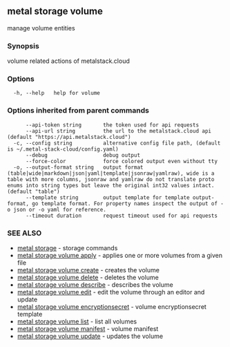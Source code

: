 ## metal storage volume

manage volume entities

### Synopsis

volume related actions of metalstack.cloud

### Options

```
  -h, --help   help for volume
```

### Options inherited from parent commands

```
      --api-token string       the token used for api requests
      --api-url string         the url to the metalstack.cloud api (default "https://api.metalstack.cloud")
  -c, --config string          alternative config file path, (default is ~/.metal-stack-cloud/config.yaml)
      --debug                  debug output
      --force-color            force colored output even without tty
  -o, --output-format string   output format (table|wide|markdown|json|yaml|template|jsonraw|yamlraw), wide is a table with more columns, jsonraw and yamlraw do not translate proto enums into string types but leave the original int32 values intact. (default "table")
      --template string        output template for template output-format, go template format. For property names inspect the output of -o json or -o yaml for reference.
      --timeout duration       request timeout used for api requests
```

### SEE ALSO

* [metal storage](metal_storage.md)	 - storage commands
* [metal storage volume apply](metal_storage_volume_apply.md)	 - applies one or more volumes from a given file
* [metal storage volume create](metal_storage_volume_create.md)	 - creates the volume
* [metal storage volume delete](metal_storage_volume_delete.md)	 - deletes the volume
* [metal storage volume describe](metal_storage_volume_describe.md)	 - describes the volume
* [metal storage volume edit](metal_storage_volume_edit.md)	 - edit the volume through an editor and update
* [metal storage volume encryptionsecret](metal_storage_volume_encryptionsecret.md)	 - volume encryptionsecret template
* [metal storage volume list](metal_storage_volume_list.md)	 - list all volumes
* [metal storage volume manifest](metal_storage_volume_manifest.md)	 - volume manifest
* [metal storage volume update](metal_storage_volume_update.md)	 - updates the volume

